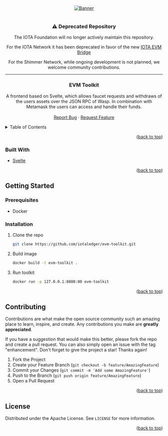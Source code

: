 <!-- This READM is based on the BEST-README-Template (https://github.com/othneildrew/Best-README-Template) -->
<div id="top"></div>
<!-- PROJECT LOGO -->
<br />
<div align="center">
    <a href="https://github.com/iotaledger/template">
        <img src="banner.png" alt="Banner">
    </a>
    <br />
    <br />
    <div>
      <h3>⚠️ Deprecated Repository</h3>
      <p> The IOTA Foundation will no longer actively maintain this repository.</p>
      <p>For the IOTA Network it has been deprecated in favor of the new <a href="https://github.com/iotaledger/iota-evm-bridge">IOTA EVM Bridge</a></p>
      <p>For the Shimmer Network, while ongoing development is not planned, we welcome community contributions.</p>
    </div>
    <hr />
    <h3 align="center">EVM Toolkit</h3>
    <p align="center">
        A frontend based on Svelte, which allows faucet requests and withdraws of the users assets over the JSON RPC of Wasp. 
        In combination with Metamask the users can access and handle their funds. 
        <br />
        <br />
        <a href="https://github.com/iotaledger/evm-toolkit/labels/bug">Report Bug</a>
        ·
        <a href="https://github.com/iotaledger/evm-toolkit/labels/request">Request Feature</a>
    </p>
</div>



<!-- TABLE OF CONTENTS -->
<!-- TODO 
Edit the ToC to your needs. If your project is part of the wiki, you should link directly to the Wiki where possible and remove unneeded sections to prevent duplicates 
-->
<details>
  <summary>Table of Contents</summary>
  <ol>
    <li>
     <a href="#built-with">Built With</a>
    </li>
    <li>
      <a href="#getting-started">Getting Started</a>
      <ul>
        <li><a href="#prerequisites">Prerequisites</a></li>
        <li><a href="#installation">Installation</a></li>
      </ul>
    </li>
    <li><a href="#usage">Usage</a></li>
    <li><a href="#roadmap">Roadmap</a></li>
    <li><a href="#contributing">Contributing</a></li>
    <li><a href="#license">License</a></li>
    <li><a href="#contact">Contact</a></li>
    <li><a href="#acknowledgments">Acknowledgments</a></li>
  </ol>
</details>


<p align="right">(<a href="#top">back to top</a>)</p>


<!-- TODO
This section should list any major frameworks/libraries used to bootstrap your project. Leave any add-ons/plugins for the acknowledgements section. Here are a few examples:
-->
### Built With

* [Svelte](https://svelte.dev/)

<p align="right">(<a href="#top">back to top</a>)</p>

<!-- GETTING STARTED -->
## Getting Started

### Prerequisites


* Docker


### Installation

1. Clone the repo
   ```sh
   git clone https://github.com/iotaledger/evm-toolkit.git
   ```
3. Build image
   ```sh
   docker build -t evm-toolkit .
   ```
4. Run toolkit
   ```sh
   docker run -p 127.0.0.1:8080:80 evm-toolkit
   ```

<p align="right">(<a href="#top">back to top</a>)</p>


<!-- CONTRIBUTING -->
## Contributing

Contributions are what make the open source community such an amazing place to learn, inspire, and create. Any contributions you make are **greatly appreciated**.

If you have a suggestion that would make this better, please fork the repo and create a pull request. You can also simply open an issue with the tag "enhancement".
Don't forget to give the project a star! Thanks again!

1. Fork the Project
2. Create your Feature Branch (`git checkout -b feature/AmazingFeature`)
3. Commit your Changes (`git commit -m 'Add some AmazingFeature'`)
4. Push to the Branch (`git push origin feature/AmazingFeature`)
5. Open a Pull Request

<p align="right">(<a href="#top">back to top</a>)</p>



<!-- LICENSE -->
## License

Distributed under the Apache License. See `LICENSE` for more information.

<p align="right">(<a href="#top">back to top</a>)</p>
